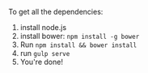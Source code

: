 To get all the dependencies:


1. install node.js
2. install bower: `npm install -g bower`
3. Run `npm install && bower install`
4. run `gulp serve`
5. You're done!